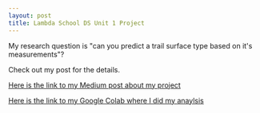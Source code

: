 ```yaml
---
layout: post
title: Lambda School DS Unit 1 Project 
---
```


My research question is "can you predict a trail surface type based on it's measurements"?

Check out my post for the details. 

[Here is the link to my Medium post about my project](https://medium.com/@rileymjones/open-data-trail-data-with-python-bf9d1f6976f) 

[Here is the link to my Google Colab where I did my anaylsis](https://colab.research.google.com/drive/1hXsWER5m5VhFkrQtBPdF9kvxXUzKOsBb?source=post_page-----bf9d1f6976f----------------------)
